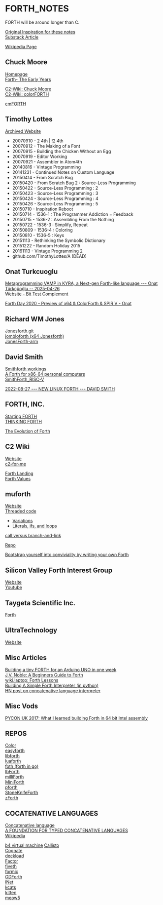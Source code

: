 # FORTH_NOTES

FORTH will be around longer than C.

[Original Inspiration for these notes](https://x.com/Richard6044392/status/1926097042029363270)  
[Substack Article](https://edsabode.substack.com/p/onats-kyra-compiled-forths-a-new)

[Wikipedia Page](https://en.wikipedia.org/wiki/Forth_%28programming_language%29)

## Chuck Moore

[Homepage](https://colorforth.github.io/index.html)  
[Forth- The Early Years](https://colorforth.github.io/HOPL.html)  

[C2-Wiki: Chuck Moore](https://wiki.c2.com/?ChuckMoore)  
[C2-Wiki: colorFORTH](https://wiki.c2.com/?ColorForth)  

[cmFORTH](https://github.com/ForthHub/cmFORTH)  

## Timothy Lottes

[Archived Website](https://refined-github-html-preview.kidonng.workers.dev/gomson/TimothyLottes.github.io/raw/refs/heads/master/index.html)  

- 20070910 - 2 4th | !2 4th
- 20070912 - The Making of a Font
- 20070915 - Building the Chicken Without an Egg
- 20070919 - Editor Working
- 20070921 - Assembler in Atom4th
- 20140816 - Vintage Programming
- 20141231 - Continued Notes on Custom Language
- 20150414 - From Scratch Bug
- 20150420 - From Scratch Bug 2 : Source-Less Programming
- 20150422 - Source-Less Programming : 2
- 20150423 - Source-Less Programming : 3
- 20150424 - Source-Less Programming : 4
- 20150426 - Source-Less Programming : 5
- 20150710 - Inspiration Reboot
- 20150714 - 1536-1 : The Programmer Addiction = Feedback
- 20150715 - 1536-2 : Assembling From the Nothing
- 20150722 - 1536-3 : Simplify, Repeat
- 20150809 - 1536-4 : Coloring
- 20150810 - 1536-5 : Keys
- 20151113 - Rethinking the Symbolic Dictionary
- 20151222 - Random Holiday 2015
- 20161113 - Vintage Programming 2
- github.com/TimothyLottes/A (DEAD)

## Onat Turkcuoglu

[Metaprogramming VAMP in KYRA, a Next-gen Forth-like language --- Onat Türkçüoğlu -- 2025-04-26](https://www.youtube.com/watch?v=J9U_5tjdegY)  
[Website - Bit Test Complement](https://onatto.github.io/lang.html)  

[Forth Day 2020 - Preview of x64 & ColorForth & SPIR V - Onat](https://www.youtube.com/watch?v=ajZAECYdJvE)

## Richard WM Jones

[Jonesforth.git](http://git.annexia.org/?p=jonesforth.git;a=summary)  
[jombloforth (x64 Jonesforth)](https://github.com/matematikaadit/jombloforth)  
[JonesForth-arm](https://github.com/M2IHP13-admin/JonesForth-arm)  

## David Smith

[Smithforth workings](https://youtu.be/9MSJGzYELBA)  
[A Forth for x86-64 personal computers](https://dacvs.neocities.org/SF/)  
[SmithForth_RISC-V](https://github.com/AndreiDuma/SmithForth_RISC-V)  

[2022-08-27 --- NEW LINUX FORTH --- DAVID SMITH](https://youtu.be/a1UWxa2g9Us)  

## FORTH, INC.

[Starting FORTH](https://www.forth.com/wp-content/uploads/2018/01/Starting-FORTH.pdf)  
[THINKING FORTH](https://www.forth.com/wp-content/uploads/2018/11/thinking-forth-color.pdf)  

[The Evolution of Forth](https://www.forth.com/resources/forth-programming-language/)  

## C2 Wiki

[Website](https://wiki.c2.com)  
[c2-for-me](http://marc.tries.fed.wiki/view/c2-for-me/ward.eu.wiki.org/c2-for-me)  

[Forth Landing](https://wiki.c2.com/?ForthLanguage)  
[Forth Values](https://wiki.c2.com/?ForthValues)  

## muforth

[Website](https://muforth.dev)  
[Threaded code](https://muforth.dev/threaded-code/)  

- [Variations](https://muforth.dev/threaded-code-variations/)
- [Literals, ifs, and loops](https://muforth.dev/threaded-code-literals-ifs-and-loops/)

[call versus branch-and-link](https://muforth.dev/call-versus-branch-and-link/)

[Repo](https://github.com/nimblemachines/muforth#under-active-development)  

[Bootstrap yourself into conviviality by writing your own Forth](https://vimeo.com/859408)  

## Silicon Valley Forth Interest Group

[Website](https://www.forth.org/svfig/)  
[Youtube](https://www.youtube.com/@siliconvalleyforthinterest1736)  

## Taygeta Scientific Inc.

[Forth](https://www.taygeta.com/forth.html)

## UltraTechnology

[Website](https://www.ultratechnology.com)

## Misc Articles

[Building a tiny FORTH for an Arduino UNO in one week](https://www.thanassis.space/miniforth.html)  
[J.V. Noble: A Beginners Guide to Forth](https://galileo.phys.virginia.edu/classes/551.jvn.fall01/primer.htm)  
[wiki.laptop: Forth Lessons](https://wiki.laptop.org/go/Forth_Lessons)  
[Building A Simple Forth Interpreter (in python)](https://peerdh.com/blogs/programming-insights/building-a-simple-forth-interpreter)  
[HN post on concatenative language interpreter](https://news.ycombinator.com/item?id=13082825)  

## Misc Vods

[PYCON UK 2017: What I learned building Forth in 64 bit Intel assembly](https://youtu.be/iZ-5rBQS_p4)  

## REPOS

[Color](https://github.com/AshleyF/Color/tree/master)  
[easyforth](https://github.com/skilldrick/easyforth)  
[libforth](https://github.com/howerj/libforth)  
[luaforth](https://github.com/vifino/luaforth)  
[foth (forth in go)](https://github.com/skx/foth)  
[lbForth](https://github.com/larsbrinkhoff/lbForth)  
[milliForth](https://github.com/fuzzballcat/milliForth)  
[MiniForth](https://github.com/ttsiodras/MiniForth)  
[pforth](https://github.com/philburk/pforth)  
[StoneKnifeForth](https://github.com/kragen/stoneknifeforth)  
[zForth](https://github.com/zevv/zForth)  

## COCATENATIVE LANGUAGES

[Concatenative language](https://concatenative.org/wiki/view/Concatenative%20language)  
[A FOUNDATION FOR TYPED CONCATENATIVE LANGUAGES](https://www2.ccs.neu.edu/racket/pubs/dissertation-kleffner.pdf)  
[Wikipedia](https://en.wikipedia.org/wiki/Concatenative_programming_language)  

[b4 virtual machine](https://github.com/tangentstorm/b4)
[Callisto](https://github.com/callisto-lang/compiler)  
[Cognate](https://cognate-lang.github.io)  
[deckload](https://github.com/JosephOziel/deckload)  
[Factor](https://factorcode.org)  
[fiveth](https://github.com/dramforever/fiveth)  
[formic](https://formic.id)  
[GDForth](https://github.com/yumaikas/GDForth)  
[iNet](https://inet.run)  
[kcats](https://github.com/skyrod-vactai/kcats)  
[kitten](https://kittenlang.org)  
[meow5](https://ratfactor.com/meow5/)  
